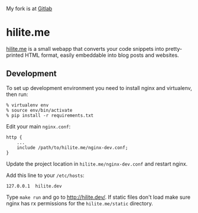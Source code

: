 My fork is at [Gitlab](https://gitlab.com/bermeitinger-b/hilite-me)

# hilite.me

[hilite.me](http://hilite.me/) is a small webapp that converts your code
snippets into pretty-printed HTML format, easily embeddable into blog posts and
websites.

## Development

To set up development environment you need to install nginx and virtualenv, then run:

    % virtualenv env
    % source env/bin/activate
    % pip install -r requirements.txt

Edit your main `nginx.conf`:

    http {
        ...
        include /path/to/hilite.me/nginx-dev.conf;
    }

Update the project location in `hilite.me/nginx-dev.conf` and restart nginx.

Add this line to your `/etc/hosts`:

    127.0.0.1  hilite.dev

Type `make run` and go to <http://hilite.dev/>. If static files don't load make
sure nginx has rx permissions for the `hilite.me/static` directory.
